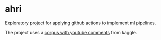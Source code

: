 # ahri

Exploratory project for applying github actions to implement ml pipelines.

The project uses a [corpus with youtube comments](https://www.kaggle.com/datasets/advaypatil/youtube-statistics) from kaggle.
